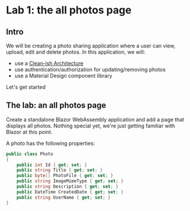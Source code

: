 # Lab 1: the all photos page

## Intro

We will be creating a photo sharing application where a user can view, upload, edit and delete photos. In this application, we will:

* use a [Clean-ish Architecture](https://blog.cleancoder.com/uncle-bob/2012/08/13/the-clean-architecture.html)
* use authentication/authorization for updating/removing photos
* use a Material Design component library

Let's get started

## The lab: an all photos page

Create a standalone Blazor WebAssembly application and add a page that displays all photos. Nothing special yet, we're just getting familiar with Blazor at this point.

A photo has the following properties:

```cs
public class Photo
{
	public int Id { get; set; }
	public string Title { get; set; }
	public byte[] PhotoFile { get; set; }
	public string ImageMimeType { get; set; }
	public string Description { get; set; }
	public DateTime CreatedDate { get; set; }
	public string UserName { get; set; }
}
```
